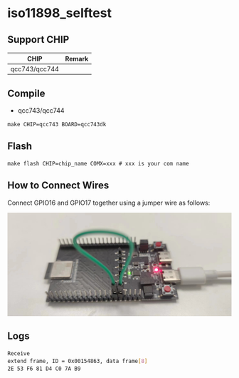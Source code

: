 # iso11898_selftest

## Support CHIP

|      CHIP        | Remark |
|:----------------:|:------:|
|qcc743/qcc744       |        |

## Compile

- qcc743/qcc744

```
make CHIP=qcc743 BOARD=qcc743dk
```

## Flash

```
make flash CHIP=chip_name COMX=xxx # xxx is your com name
```

## How to Connect Wires

Connect GPIO16 and GPIO17 together using a jumper wire as follows:

![connect.jpg](iso11898_selftest.jpg)

## Logs

   ```bash
   Receive 
   extend frame, ID = 0x00154863, data frame[8]
   2E 53 F6 81 D4 C0 7A B9 
   ```
